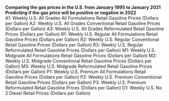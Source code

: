
__Comparing the gas prices in the U.S. from January 1995 to January 2021__<br>
__Predicting if the gas price will be positive or negative in 2022__<br>
A1: Weekly U.S. All Grades All Formulations Retail Gasoline Prices (Dollars per Gallon)
A2: Weekly U.S. All Grades Conventional Retail Gasoline Prices (Dollars per Gallon)
A3: Weekly U.S. All Grades Reformulated Retail Gasoline Prices (Dollars per Gallon)
R1: Weekly U.S. Regular All Formulations Retail Gasoline Prices (Dollars per Gallon)
R2: Weekly U.S. Regular Conventional Retail Gasoline Prices (Dollars per Gallon)
R3: Weekly U.S. Regular Reformulated Retail Gasoline Prices (Dollars per Gallon)
M1: Weekly U.S. Midgrade All Formulations Retail Gasoline Prices (Dollars per Gallon)
M2: Weekly U.S. Midgrade Conventional Retail Gasoline Prices (Dollars per Gallon)
M3: Weekly U.S. Midgrade Reformulated Retail Gasoline Prices (Dollars per Gallon)
P1: Weekly U.S. Premium All Formulations Retail Gasoline Prices (Dollars per Gallon)
P2: Weekly U.S. Premium Conventional Retail Gasoline Prices (Dollars per Gallon)
P3: Weekly U.S. Premium Reformulated Retail Gasoline Prices (Dollars per Gallon)
D1: Weekly U.S. No 2 Diesel Retail Prices (Dollars per Gallon)
